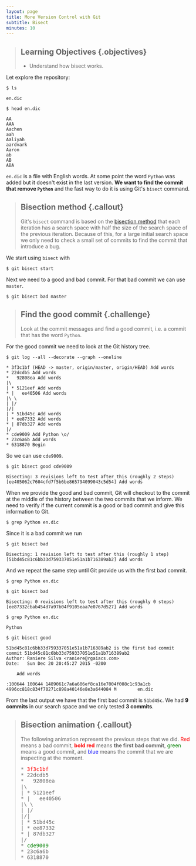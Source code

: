 ```yaml
---
layout: page
title: More Version Control with Git
subtitle: Bisect
minutes: 10
---
```

> ## Learning Objectives {.objectives}
>
> * Understand how bisect works.

Let explore the repository:

~~~ {.shell}
$ ls
~~~
~~~ {.output}
en.dic
~~~
~~~ {.shell}
$ head en.dic
~~~
~~~ {.output}
AA
AAA
Aachen
aah
Aaliyah
aardvark
Aaron
ab
AB
ABA
~~~

`en.dic` is a file with English words.
At some point the word `Python` was added
but it doesn't exist in the last version.
**We want to find the commit that remove `Python`**
and the fast way to do it is using Git's `bisect` command.

> ## Bisection method {.callout}
>
> Git's `bisect` command is based on the [bisection method](https://en.wikipedia.org/wiki/Bisection_method)
> that each iteration has a search space with half the size of the
> search space of the previous iteration.
> Because of this, for a large initial search space we only need to check a
> small set of commits to find the commit that introduce a bug.

We start using `bisect` with

~~~ {.bash}
$ git bisect start
~~~

Next we need to a good and bad commit.
For that bad commit we can use `master`.

~~~ {.bash}
$ git bisect bad master
~~~

> ## Find the good commit {.challenge}
>
> Look at the commit messages and find a good commit,
> i.e. a commit that has the word `Python`.

For the good commit we need to look at the Git history tree.

~~~ {.bash}
$ git log --all --decorate --graph --oneline
~~~
~~~ {.output}
* 3f3c1bf (HEAD -> master, origin/master, origin/HEAD) Add words
* 22dcdb5 Add words
*   92808ea Add words
|\  
| * 5121eef Add words
* |   ee40506 Add words
|\ \  
| |/  
|/|   
| * 51bd45c Add words
| * ee87332 Add words
* | 87db327 Add words
|/  
* cde9009 Add Python \o/
* 23c6a6b Add words
* 6318870 Begin
~~~

So we can use `cde9009`.

~~~ {.bash}
$ git bisect good cde9009
~~~
~~~ {.output}
Bisecting: 3 revisions left to test after this (roughly 2 steps)
[ee405062c7604cfd7f5b6be865794099043c5d54] Add words
~~~

When we provide the good and bad commit,
Git will checkout to the commit at the middle of the history
between the two commits that we inform.
We need to verify if the current commit is a good or bad commit
and give this information to Git.

~~~ {.bash}
$ grep Python en.dic
~~~

Since it is a bad commit we run

~~~ {.bash}
$ git bisect bad
~~~
~~~ {.output}
Bisecting: 1 revision left to test after this (roughly 1 step)
[51bd45c81c6bb33d759337051e51a1b716389ab2] Add words
~~~

And we repeat the same step until Git provide us with the first bad commit.

~~~ {.bash}
$ grep Python en.dic
~~~
~~~ {.bash}
$ git bisect bad
~~~
~~~ {.output}
Bisecting: 0 revisions left to test after this (roughly 0 steps)
[ee87332cbab454d7a97b04f9105eaa7e0767d527] Add words
~~~
~~~ {.bash}
$ grep Python en.dic
~~~
~~~ {.output}
Python
~~~
~~~ {.bash}
$ git bisect good
~~~
~~~ {.output}
51bd45c81c6bb33d759337051e51a1b716389ab2 is the first bad commit
commit 51bd45c81c6bb33d759337051e51a1b716389ab2
Author: Raniere Silva <raniere@rgaiacs.com>
Date:   Sun Dec 20 20:45:27 2015 -0200

    Add words

:100644 100644 1489061c7a6a606ef8ca16e7004f008c1c93a1cb 4996cc818c834f70271c898a40146e8e3a644084 M        en.dic
~~~

From the last output we have that the first bad commit is `51bd45c`.
We had **9 commits** in our search space and we only tested **3 commits**.

> ## Bisection animation {.callout}
>
> The following animation represent the previous steps that we did.
> <span style="color:red">Red</span> means a bad commit,
> <span style="color:red; font-weight:bold">bold red</span> means **the first bad commit**,
> <span style="color:green">green</span> means a good commit,
> and <span style="color:blue">blue</span> means the commit that we are inspecting at the moment.
>
> <pre>
> * <span style="color:red">3f3c1bf</span>
> * 22dcdb5
> *   92808ea
> |\  
> | * 5121eef
> * |   <span id="bisect-1">ee40506</span>
> |\ \  
> | |/  
> |/|   
> | * <span id="bisect-2">51bd45c</span>
> | * <span id="bisect-3">ee87332</span>
> * | 87db327
> |/  
> * <span style="color:green">cde9009</span>
> * 23c6a6b
> * 6318870
> </pre>

<script>
var timeStep = 1000;

function iteration0() {
var nodeList = [1, 2, 3];
var node;
for (i of nodeList) {
node = document.getElementById("bisect-" + i);
node.style.color = "";
node.style.fontWeight = "normal";
}
}

function iteration1() {
node = document.getElementById("bisect-1");
node.style.color = "blue";
}

function iteration2() {
node = document.getElementById("bisect-1");
node.style.color = "red";

node = document.getElementById("bisect-2");
node.style.color = "blue";
}

function iteration3() {
node = document.getElementById("bisect-2");
node.style.color = "red";

node = document.getElementById("bisect-3");
node.style.color = "blue";
}

function iteration4() {
node = document.getElementById("bisect-3");
node.style.color = "green";

node = document.getElementById("bisect-2");
node.style.fontWeight = "bold";
}

function bisectLoop() {
iteration0();
setTimeout(iteration1, timeStep * 1);
setTimeout(iteration2, timeStep * 2);
setTimeout(iteration3, timeStep * 3);
setTimeout(iteration4, timeStep * 4);
}

window.setInterval(bisectLoop, timeStep * 5);
</script>
